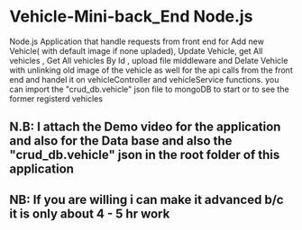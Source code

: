 # Vehicle-Mini-back_End Node.js
Node.js Application that handle requests from front end for Add new Vehicle( with default image if none upladed), Update Vehicle, get All vehicles , Get All vehicles By Id , 
upload file middleware and Delate Vehicle with unlinking old image of the vehicle as well for the api calls from the front end and handel it on vehicleController and vehicleService functions. 
you can import the "crud_db.vehicle" json file to mongoDB to start or to see the former registerd vehicles   
 
## N.B: I attach the Demo video for the application and also for the Data base and also the   "crud_db.vehicle" json  in the root folder of this application


## NB: If you are willing i can make it advanced b/c it is only about 4 - 5 hr work

